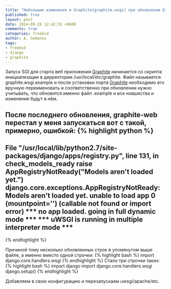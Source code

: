 ```yaml
---
title: "Небольшие изменения в Graphite(graphite.wsgi) при обновлении Django до версии 1.7"
published: true
layout: post
date: 2014-09-26 12:42:31 +0600
comments: true
categories: freebsd
author: A. Semenov
tags: 
- freebsd
- django
- graphite
---
```


Запуск SGI для старта веб приложения [Graphite][l01] начинается со скрипта инициализации в дирректории /usr/local/etc/graphite.
Файл называется graphite.wsgi.example и после установки порта [Graphite][l01] необходимо его вручную переименовать и соответственно
при обновлении нужно учитывать, что обновится именно файл .example и все новшества и изменения будут в нём.

<!--more-->

После последнего обновления, graphite-web перестал у меня запускаться вот с такой, примерно, ошибкой:
{% highlight python %}
---
  File "/usr/local/lib/python2.7/site-packages/django/apps/registry.py", line 131, in check_models_ready
      raise AppRegistryNotReady("Models aren't loaded yet.")
      django.core.exceptions.AppRegistryNotReady: Models aren't loaded yet.
      unable to load app 0 (mountpoint='') (callable not found or import error)
      *** no app loaded. going in full dynamic mode ***
      *** uWSGI is running in multiple interpreter mode ***
---
{% endhighlight  %}

Причиной тому несколько обновленных строк в упомянутом выше файле, а именно вместо одной строчки:
{% highlight bash %}
import django.core.handlers.wsgi
{% endhighlight  %}
Стало три строчки таких:
{% highlight bash %}
import django
import django.core.handlers.wsgi
django.setup()
{% endhighlight  %}

Добавляем в свою конфигурацию и перезапускаем uwsgi/apache/etc.

[l01]: http://graphite.wikidot.com/
